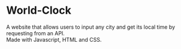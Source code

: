 # World-Clock
A website that allows users to input any city and get its local time by requesting from an API.
<br>Made with Javascript, HTML and CSS.
